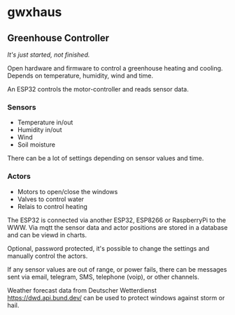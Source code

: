 # gwxhaus
## Greenhouse Controller

*It's just started, not finished.*

Open hardware and firmware to control a greenhouse heating and cooling. Depends on temperature, humidity, wind and time.

An ESP32 controls the motor-controller and reads sensor data.

### Sensors
- Temperature in/out
- Humidity in/out
- Wind
- Soil moisture

There can be a lot of settings depending on sensor values and time.

### Actors
- Motors to open/close the windows
- Valves to control water
- Relais to control heating

The ESP32 is connected via another ESP32, ESP8266 or RaspberryPi to the WWW. Via mqtt the sensor data and actor positions are stored in a database and can be viewd in charts.

Optional, password protected, it's possible to change the settings and manually control the actors.

If any sensor values are out of range, or power fails, there can be messages sent via email, telegram, SMS, telephone (voip), or other channels.

Weather forecast data from Deutscher Wetterdienst https://dwd.api.bund.dev/ can be used to protect windows against storm or hail.
